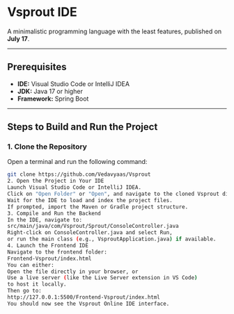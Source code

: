# Vsprout IDE

A minimalistic programming language with the least features, published on **July 17**.

---

## Prerequisites

- **IDE:** Visual Studio Code or IntelliJ IDEA  
- **JDK:** Java 17 or higher  
- **Framework:** Spring Boot  

---

## Steps to Build and Run the Project

### 1. Clone the Repository

Open a terminal and run the following command:

```bash
git clone https://github.com/Vedavyaas/Vsprout
2. Open the Project in Your IDE
Launch Visual Studio Code or IntelliJ IDEA.
Click on "Open Folder" or "Open", and navigate to the cloned Vsprout directory.
Wait for the IDE to load and index the project files.
If prompted, import the Maven or Gradle project structure.
3. Compile and Run the Backend
In the IDE, navigate to:
src/main/java/com/Vsprout/Sprout/ConsoleController.java
Right-click on ConsoleController.java and select Run,
or run the main class (e.g., VsproutApplication.java) if available.
4. Launch the Frontend IDE
Navigate to the frontend folder:
Frontend-Vsprout/index.html
You can either:
Open the file directly in your browser, or
Use a live server (like the Live Server extension in VS Code)
to host it locally.
Then go to:
http://127.0.0.1:5500/Frontend-Vsprout/index.html
You should now see the Vsprout Online IDE interface.
